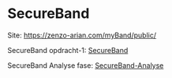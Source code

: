 # SecureBand
Site: https://zenzo-arian.com/myBand/public/

SecureBand opdracht-1: [SecureBand] 


SecureBand Analyse fase: [SecureBand-Analyse] 

[SecureBand]: <SecureBand -Zenzo.pdf>
[SecureBand-Analyse]: <SecureBand-AnalyseFase-Zenzo.pdf>
